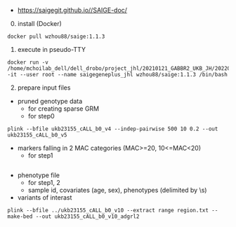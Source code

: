 - https://saigegit.github.io//SAIGE-doc/
0. install (Docker)
~~~bashscript
docker pull wzhou88/saige:1.1.3
~~~
1. execute in pseudo-TTY
~~~bashscript
docker run -v /home/mchoilab_dell/dell_drobo/project_jhl/20210121_GABBR2_UKB_JH/20220403_analysis:/data -it --user root --name saigegeneplus_jhl wzhou88/saige:1.1.3 /bin/bash
~~~

2. prepare input files
- pruned genotype data 
  * for creating sparse GRM
  * for step0
~~~bashscript
plink --bfile ukb23155_cALL_b0_v4 --indep-pairwise 500 10 0.2 --out ukb23155_cALL_b0_v5
~~~
- markers falling in 2 MAC categories (MAC>=20, 10<=MAC<20)
  * for step1
~~~bashscript
~~~
- phenotype file
  * for step1, 2
  * sample id, covariates (age, sex), phenotypes (delimited by \s)
- variants of interast 
~~~bashscript
plink --bfile ../ukb23155_cALL_b0_v10 --extract range region.txt --make-bed --out ukb23155_cALL_b0_v10_adgrl2
~~~
